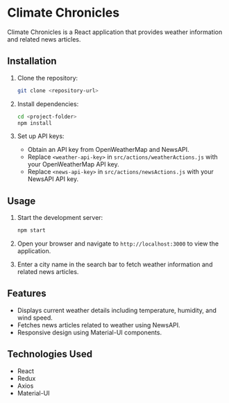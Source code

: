 # Climate Chronicles

Climate Chronicles is a React application that provides weather information and related news articles.

## Installation

1. Clone the repository:
   ```bash
   git clone <repository-url>
   ```

2. Install dependencies:
   ```bash
   cd <project-folder>
   npm install
   ```

3. Set up API keys:
   - Obtain an API key from OpenWeatherMap and NewsAPI.
   - Replace `<weather-api-key>` in `src/actions/weatherActions.js` with your OpenWeatherMap API key.
   - Replace `<news-api-key>` in `src/actions/newsActions.js` with your NewsAPI API key.

## Usage

1. Start the development server:
   ```bash
   npm start
   ```

2. Open your browser and navigate to `http://localhost:3000` to view the application.

3. Enter a city name in the search bar to fetch weather information and related news articles.

## Features

- Displays current weather details including temperature, humidity, and wind speed.
- Fetches news articles related to weather using NewsAPI.
- Responsive design using Material-UI components.

## Technologies Used

- React
- Redux
- Axios
- Material-UI

